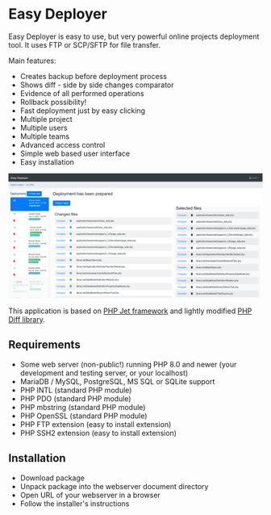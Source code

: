 # Easy Deployer

Easy Deployer is easy to use, but very powerful online projects deployment tool. It uses FTP or SCP/SFTP for file transfer.

Main features:

* Creates backup before deployment process
* Shows diff - side by side changes comparator
* Evidence of all performed operations
* Rollback possibility!
* Fast deployment just by easy clicking
* Multiple project 
* Multiple users
* Multiple teams
* Advanced access control
* Simple web based user interface
* Easy installation

![Promo image](promo.png "Easy Deployer")

This application is based on [PHP Jet framework](https://github.com/mirekmarek/php-jet) and lightly modified [PHP Diff library](https://github.com/chrisboulton/php-diff).

## Requirements

* Some web server (non-public!) running PHP 8.0 and newer (your development and testing server, or your localhost)
* MariaDB / MySQL, PostgreSQL, MS SQL or SQLite support
* PHP INTL (standard PHP module)
* PHP PDO (standard PHP module)
* PHP mbstring (standard PHP module)
* PHP OpenSSL (standard PHP module)
* PHP FTP extension (easy to install extension)
* PHP SSH2 extension (easy to install extension)

## Installation
* Download package
* Unpack package into the webserver document directory
* Open URL of your webserver in a browser
* Follow the installer's instructions